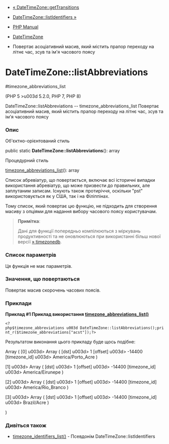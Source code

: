- [« DateTimeZone::getTransitions](datetimezone.gettransitions.md)
- [DateTimeZone::listIdentifiers »](datetimezone.listidentifiers.md)

- [PHP Manual](index.md)
- [DateTimeZone](class.datetimezone.md)
- Повертає асоціативний масив, який містить прапор переходу на літнє
час, зсув та ім'я часового поясу

# DateTimeZone::listAbbreviations

#timezone_abbreviations_list

(PHP 5 \>u003d 5.2.0, PHP 7, PHP 8)

DateTimeZone::listAbbreviations -- timezone_abbreviations_list
Повертає асоціативний масив, який містить прапор переходу на літнє
час, зсув та ім'я часового поясу

### Опис

Об'єктно-орієнтований стиль

public static **DateTimeZone::listAbbreviations**(): array

Процедурний стиль

[timezone_abbreviations_list](function.timezone-abbreviations-list.md)():
array

Список абревіатур, що повертається, включає всі історичні випадки
використання абревіатур, що може призвести до правильних, але
заплутаним записам. Існують також протиріччя, оскільки "pst"
використовується як у США, так і на Філіппінах.

Тому список, який повертає цю функцію, не підходить для створення
масиву з опціями для надання вибору часового поясу користувачам.

> **Примітка**:
>
> Дані для функції попередньо компілюються з міркувань
> продуктивності та не оновлюються при використанні більш нової
> версії [» timezonedb](https://pecl.php.net/package/timezonedb).

### Список параметрів

Ця функція не має параметрів.

### Значення, що повертаються

Повертає масив скорочень часових поясів.

### Приклади

**Приклад #1 Приклад використання
[timezone_abbreviations_list()](function.timezone-abbreviations-list.md)**

` <?php$timezone_abbreviations u003d DateTimeZone::listAbbreviations();print_r($timezone_abbreviations["acst"]);?> `

Результатом виконання цього прикладу буде щось подібне:

Array
(
[0] u003d> Array
(
[dst] u003d> 1
[offset] u003d> -14400
[timezone_id] u003d> America/Porto_Acre
)

[1] u003d> Array
(
[dst] u003d> 1
[offset] u003d> -14400
[timezone_id] u003d> America/Eirunepe
)

[2] u003d> Array
(
[dst] u003d> 1
[offset] u003d> -14400
[timezone_id] u003d> America/Rio_Branco
)

[3] u003d> Array
(
[dst] u003d> 1
[offset] u003d> -14400
[timezone_id] u003d> Brazil/Acre
)

)

### Дивіться також

- [timezone_identifiers_list()](function.timezone-identifiers-list.md) -
Псевдонім DateTimeZone::listIdentifiers
